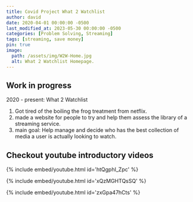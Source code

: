 ```yaml
---
title: Covid Project What 2 Watchlist
author: david
date: 2020-04-01 00:00:00 -0500
last_modified_at: 2023-05-30 00:00:00 -0500
categories: [Problem Solving, Streaming]
tags: [streaming, save money]
pin: true
image:
  path: /assets/img/W2W-Home.jpg
  alt: What 2 Watchlist Homepage.
---
```


## Work in progress

2020 - present: What 2 Watchlist

1. Got tired of the boiling the frog treatment from netflix.
2. made a website for people to try and help them assess the library of a streaming service.
3. main goal: Help manage and decide who has the best collection of media a user is actually looking to watch.

## Checkout youtube introductory videos

{% include embed/youtube.html id='htQgphI_Zpc' %}

{% include embed/youtube.html id='xQzMGHTQsSQ' %}

{% include embed/youtube.html id='zxGpa47hCts' %}
